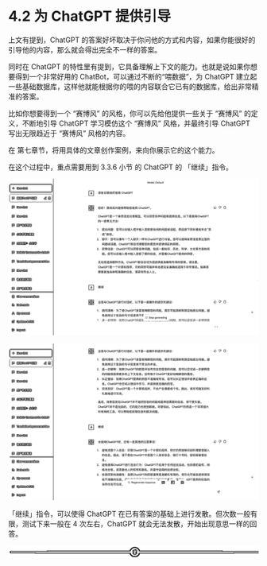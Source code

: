 # 4.2 为 ChatGPT 提供引导

上文有提到，ChatGPT 的答案好坏取决于你问他的方式和内容，如果你能很好的引导他的内容，那么就会得出完全不一样的答案。

同时在 ChatGPT 的特性里有提到，它具备理解上下文的能力。也就是说如果你想要得到一个非常好用的 ChatBot，可以通过不断的“喂数据”，为 ChatGPT 建立起一些基础数据库，这样他就能根据你的喂的内容联合它已有的数据库，给出非常精准的答案。

比如你想要得到一个 “赛博风” 的风格，你可以先给他提供一些关于 “赛博风” 的定义，不断地引导 ChatGPT 学习模仿这个 “赛博风” 风格，并最终引导 ChatGPT 写出无限趋近于 “赛博风” 风格的内容。

在 第七章节，将用具体的文章创作案例，来向你展示它的这个能力。

在这个过程中，重点需要用到 3.3.6 小节 的 ChatGPT 的 「继续」指令。

![](img/0813d5e15047c80325a1df5d1a64cc6c.png)

![](img/03fce207e4fef1a2b86ebb7258c75028.png)

「继续」指令，可以使得 ChatGPT 在已有答案的基础上进行发散。但次数一般有限，测试下来一般在 4 次左右，ChatGPT 就会无法发散，开始出现意思一样的回答。

![](img/6ee508850b27e2c7d179da2f3eea659e.png)